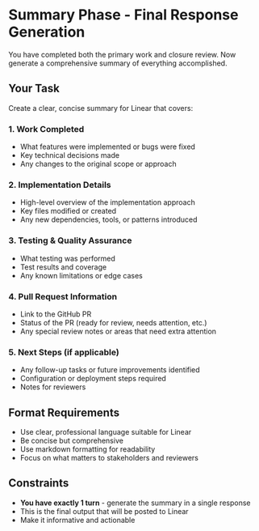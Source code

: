 # Summary Phase - Final Response Generation

You have completed both the primary work and closure review. Now generate a comprehensive summary of everything accomplished.

## Your Task

Create a clear, concise summary for Linear that covers:

### 1. Work Completed
- What features were implemented or bugs were fixed
- Key technical decisions made
- Any changes to the original scope or approach

### 2. Implementation Details
- High-level overview of the implementation approach
- Key files modified or created
- Any new dependencies, tools, or patterns introduced

### 3. Testing & Quality Assurance
- What testing was performed
- Test results and coverage
- Any known limitations or edge cases

### 4. Pull Request Information
- Link to the GitHub PR
- Status of the PR (ready for review, needs attention, etc.)
- Any special review notes or areas that need extra attention

### 5. Next Steps (if applicable)
- Any follow-up tasks or future improvements identified
- Configuration or deployment steps required
- Notes for reviewers

## Format Requirements

- Use clear, professional language suitable for Linear
- Be concise but comprehensive
- Use markdown formatting for readability
- Focus on what matters to stakeholders and reviewers

## Constraints

- **You have exactly 1 turn** - generate the summary in a single response
- This is the final output that will be posted to Linear
- Make it informative and actionable
